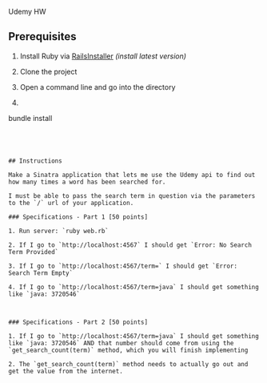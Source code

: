 Udemy HW



## Prerequisites

1. Install Ruby via [RailsInstaller](http://railsinstaller.org/en) *(install latest version)*

2. Clone the project

3. Open a command line and go into the directory

4. ```
  bundle install
  ```




## Instructions

Make a Sinatra application that lets me use the Udemy api to find out how many times a word has been searched for.

I must be able to pass the search term in question via the parameters to the `/` url of your application.

### Specifications - Part 1 [50 points]

1. Run server: `ruby web.rb`

2. If I go to `http://localhost:4567` I should get `Error: No Search Term Provided`

3. If I go to `http://localhost:4567/term=` I should get `Error: Search Term Empty`

4. If I go to `http://localhost:4567/term=java` I should get something like `java: 3720546`



### Specifications - Part 2 [50 points]

1. If I go to `http://localhost:4567/term=java` I should get something like `java: 3720546` AND that number should come from using the `get_search_count(term)` method, which you will finish implementing

2. The `get_search_count(term)` method needs to actually go out and get the value from the internet.

   ​

